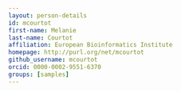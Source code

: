 ```yaml
---
layout: person-details
id: mcourtot
first-name: Melanie
last-name: Courtot
affiliation: European Bioinformatics Institute
homepage: http://purl.org/net/mcourtot
github_username: mcourtot
orcid: 0000-0002-9551-6370
groups: [samples]
---
```

